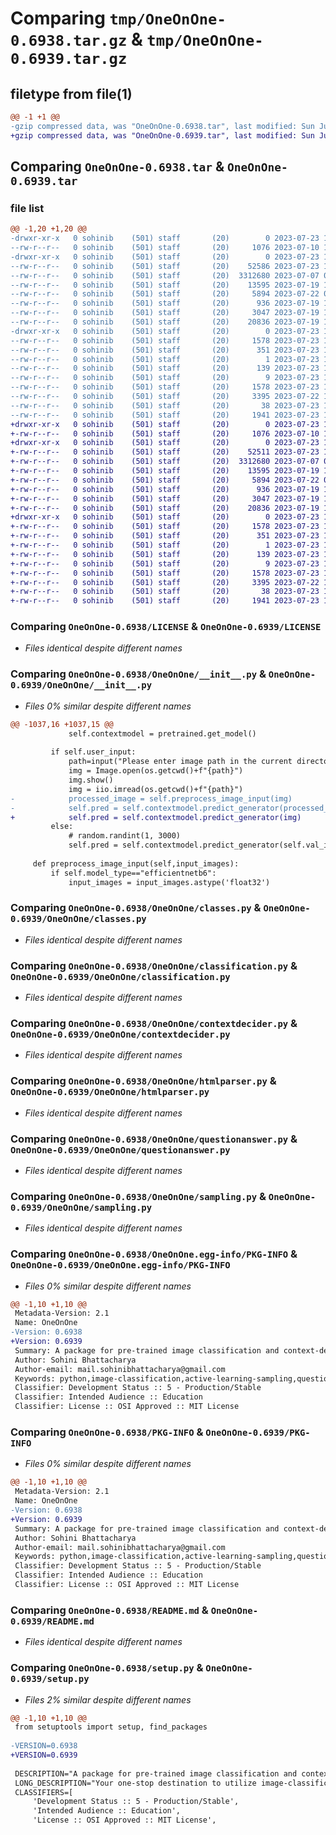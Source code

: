 # Comparing `tmp/OneOnOne-0.6938.tar.gz` & `tmp/OneOnOne-0.6939.tar.gz`

## filetype from file(1)

```diff
@@ -1 +1 @@
-gzip compressed data, was "OneOnOne-0.6938.tar", last modified: Sun Jul 23 17:37:46 2023, max compression
+gzip compressed data, was "OneOnOne-0.6939.tar", last modified: Sun Jul 23 17:47:02 2023, max compression
```

## Comparing `OneOnOne-0.6938.tar` & `OneOnOne-0.6939.tar`

### file list

```diff
@@ -1,20 +1,20 @@
-drwxr-xr-x   0 sohinib    (501) staff       (20)        0 2023-07-23 17:37:46.104465 OneOnOne-0.6938/
--rw-r--r--   0 sohinib    (501) staff       (20)     1076 2023-07-10 14:29:42.000000 OneOnOne-0.6938/LICENSE
-drwxr-xr-x   0 sohinib    (501) staff       (20)        0 2023-07-23 17:37:46.094571 OneOnOne-0.6938/OneOnOne/
--rw-r--r--   0 sohinib    (501) staff       (20)    52586 2023-07-23 17:37:26.000000 OneOnOne-0.6938/OneOnOne/__init__.py
--rw-r--r--   0 sohinib    (501) staff       (20)  3312680 2023-07-07 06:05:06.000000 OneOnOne-0.6938/OneOnOne/classes.py
--rw-r--r--   0 sohinib    (501) staff       (20)    13595 2023-07-19 15:12:53.000000 OneOnOne-0.6938/OneOnOne/classification.py
--rw-r--r--   0 sohinib    (501) staff       (20)     5894 2023-07-22 03:02:07.000000 OneOnOne-0.6938/OneOnOne/contextdecider.py
--rw-r--r--   0 sohinib    (501) staff       (20)      936 2023-07-19 15:12:54.000000 OneOnOne-0.6938/OneOnOne/htmlparser.py
--rw-r--r--   0 sohinib    (501) staff       (20)     3047 2023-07-19 17:26:04.000000 OneOnOne-0.6938/OneOnOne/questionanswer.py
--rw-r--r--   0 sohinib    (501) staff       (20)    20836 2023-07-19 15:12:54.000000 OneOnOne-0.6938/OneOnOne/sampling.py
-drwxr-xr-x   0 sohinib    (501) staff       (20)        0 2023-07-23 17:37:46.101983 OneOnOne-0.6938/OneOnOne.egg-info/
--rw-r--r--   0 sohinib    (501) staff       (20)     1578 2023-07-23 17:37:45.000000 OneOnOne-0.6938/OneOnOne.egg-info/PKG-INFO
--rw-r--r--   0 sohinib    (501) staff       (20)      351 2023-07-23 17:37:45.000000 OneOnOne-0.6938/OneOnOne.egg-info/SOURCES.txt
--rw-r--r--   0 sohinib    (501) staff       (20)        1 2023-07-23 17:37:45.000000 OneOnOne-0.6938/OneOnOne.egg-info/dependency_links.txt
--rw-r--r--   0 sohinib    (501) staff       (20)      139 2023-07-23 17:37:45.000000 OneOnOne-0.6938/OneOnOne.egg-info/requires.txt
--rw-r--r--   0 sohinib    (501) staff       (20)        9 2023-07-23 17:37:45.000000 OneOnOne-0.6938/OneOnOne.egg-info/top_level.txt
--rw-r--r--   0 sohinib    (501) staff       (20)     1578 2023-07-23 17:37:46.103183 OneOnOne-0.6938/PKG-INFO
--rw-r--r--   0 sohinib    (501) staff       (20)     3395 2023-07-22 18:26:11.000000 OneOnOne-0.6938/README.md
--rw-r--r--   0 sohinib    (501) staff       (20)       38 2023-07-23 17:37:46.104709 OneOnOne-0.6938/setup.cfg
--rw-r--r--   0 sohinib    (501) staff       (20)     1941 2023-07-23 17:37:32.000000 OneOnOne-0.6938/setup.py
+drwxr-xr-x   0 sohinib    (501) staff       (20)        0 2023-07-23 17:47:02.357885 OneOnOne-0.6939/
+-rw-r--r--   0 sohinib    (501) staff       (20)     1076 2023-07-10 14:29:42.000000 OneOnOne-0.6939/LICENSE
+drwxr-xr-x   0 sohinib    (501) staff       (20)        0 2023-07-23 17:47:02.314890 OneOnOne-0.6939/OneOnOne/
+-rw-r--r--   0 sohinib    (501) staff       (20)    52511 2023-07-23 17:46:43.000000 OneOnOne-0.6939/OneOnOne/__init__.py
+-rw-r--r--   0 sohinib    (501) staff       (20)  3312680 2023-07-07 06:05:06.000000 OneOnOne-0.6939/OneOnOne/classes.py
+-rw-r--r--   0 sohinib    (501) staff       (20)    13595 2023-07-19 15:12:53.000000 OneOnOne-0.6939/OneOnOne/classification.py
+-rw-r--r--   0 sohinib    (501) staff       (20)     5894 2023-07-22 03:02:07.000000 OneOnOne-0.6939/OneOnOne/contextdecider.py
+-rw-r--r--   0 sohinib    (501) staff       (20)      936 2023-07-19 15:12:54.000000 OneOnOne-0.6939/OneOnOne/htmlparser.py
+-rw-r--r--   0 sohinib    (501) staff       (20)     3047 2023-07-19 17:26:04.000000 OneOnOne-0.6939/OneOnOne/questionanswer.py
+-rw-r--r--   0 sohinib    (501) staff       (20)    20836 2023-07-19 15:12:54.000000 OneOnOne-0.6939/OneOnOne/sampling.py
+drwxr-xr-x   0 sohinib    (501) staff       (20)        0 2023-07-23 17:47:02.340115 OneOnOne-0.6939/OneOnOne.egg-info/
+-rw-r--r--   0 sohinib    (501) staff       (20)     1578 2023-07-23 17:47:01.000000 OneOnOne-0.6939/OneOnOne.egg-info/PKG-INFO
+-rw-r--r--   0 sohinib    (501) staff       (20)      351 2023-07-23 17:47:01.000000 OneOnOne-0.6939/OneOnOne.egg-info/SOURCES.txt
+-rw-r--r--   0 sohinib    (501) staff       (20)        1 2023-07-23 17:47:01.000000 OneOnOne-0.6939/OneOnOne.egg-info/dependency_links.txt
+-rw-r--r--   0 sohinib    (501) staff       (20)      139 2023-07-23 17:47:01.000000 OneOnOne-0.6939/OneOnOne.egg-info/requires.txt
+-rw-r--r--   0 sohinib    (501) staff       (20)        9 2023-07-23 17:47:01.000000 OneOnOne-0.6939/OneOnOne.egg-info/top_level.txt
+-rw-r--r--   0 sohinib    (501) staff       (20)     1578 2023-07-23 17:47:02.355010 OneOnOne-0.6939/PKG-INFO
+-rw-r--r--   0 sohinib    (501) staff       (20)     3395 2023-07-22 18:26:11.000000 OneOnOne-0.6939/README.md
+-rw-r--r--   0 sohinib    (501) staff       (20)       38 2023-07-23 17:47:02.358486 OneOnOne-0.6939/setup.cfg
+-rw-r--r--   0 sohinib    (501) staff       (20)     1941 2023-07-23 17:46:48.000000 OneOnOne-0.6939/setup.py
```

### Comparing `OneOnOne-0.6938/LICENSE` & `OneOnOne-0.6939/LICENSE`

 * *Files identical despite different names*

### Comparing `OneOnOne-0.6938/OneOnOne/__init__.py` & `OneOnOne-0.6939/OneOnOne/__init__.py`

 * *Files 0% similar despite different names*

```diff
@@ -1037,16 +1037,15 @@
             self.contextmodel = pretrained.get_model()
 
         if self.user_input:
             path=input("Please enter image path in the current directory (str):    ")
             img = Image.open(os.getcwd()+f"{path}")
             img.show()
             img = iio.imread(os.getcwd()+f"{path}")
-            processed_image = self.preprocess_image_input(img)
-            self.pred = self.contextmodel.predict_generator(processed_image)
+            self.pred = self.contextmodel.predict_generator(img)
         else:
             # random.randint(1, 3000)
             self.pred = self.contextmodel.predict_generator(self.val_it, random.randint(1, 16))
 
     def preprocess_image_input(self,input_images):
         if self.model_type=="efficientnetb6":
             input_images = input_images.astype('float32')
```

### Comparing `OneOnOne-0.6938/OneOnOne/classes.py` & `OneOnOne-0.6939/OneOnOne/classes.py`

 * *Files identical despite different names*

### Comparing `OneOnOne-0.6938/OneOnOne/classification.py` & `OneOnOne-0.6939/OneOnOne/classification.py`

 * *Files identical despite different names*

### Comparing `OneOnOne-0.6938/OneOnOne/contextdecider.py` & `OneOnOne-0.6939/OneOnOne/contextdecider.py`

 * *Files identical despite different names*

### Comparing `OneOnOne-0.6938/OneOnOne/htmlparser.py` & `OneOnOne-0.6939/OneOnOne/htmlparser.py`

 * *Files identical despite different names*

### Comparing `OneOnOne-0.6938/OneOnOne/questionanswer.py` & `OneOnOne-0.6939/OneOnOne/questionanswer.py`

 * *Files identical despite different names*

### Comparing `OneOnOne-0.6938/OneOnOne/sampling.py` & `OneOnOne-0.6939/OneOnOne/sampling.py`

 * *Files identical despite different names*

### Comparing `OneOnOne-0.6938/OneOnOne.egg-info/PKG-INFO` & `OneOnOne-0.6939/OneOnOne.egg-info/PKG-INFO`

 * *Files 0% similar despite different names*

```diff
@@ -1,10 +1,10 @@
 Metadata-Version: 2.1
 Name: OneOnOne
-Version: 0.6938
+Version: 0.6939
 Summary: A package for pre-trained image classification and context-decider for question-answering chatbots.
 Author: Sohini Bhattacharya
 Author-email: mail.sohinibhattacharya@gmail.com
 Keywords: python,image-classification,active-learning-sampling,question-answering,pre-trained models,tiny-image-net,cifar10
 Classifier: Development Status :: 5 - Production/Stable
 Classifier: Intended Audience :: Education
 Classifier: License :: OSI Approved :: MIT License
```

### Comparing `OneOnOne-0.6938/PKG-INFO` & `OneOnOne-0.6939/PKG-INFO`

 * *Files 0% similar despite different names*

```diff
@@ -1,10 +1,10 @@
 Metadata-Version: 2.1
 Name: OneOnOne
-Version: 0.6938
+Version: 0.6939
 Summary: A package for pre-trained image classification and context-decider for question-answering chatbots.
 Author: Sohini Bhattacharya
 Author-email: mail.sohinibhattacharya@gmail.com
 Keywords: python,image-classification,active-learning-sampling,question-answering,pre-trained models,tiny-image-net,cifar10
 Classifier: Development Status :: 5 - Production/Stable
 Classifier: Intended Audience :: Education
 Classifier: License :: OSI Approved :: MIT License
```

### Comparing `OneOnOne-0.6938/README.md` & `OneOnOne-0.6939/README.md`

 * *Files identical despite different names*

### Comparing `OneOnOne-0.6938/setup.py` & `OneOnOne-0.6939/setup.py`

 * *Files 2% similar despite different names*

```diff
@@ -1,10 +1,10 @@
 from setuptools import setup, find_packages
 
-VERSION=0.6938
+VERSION=0.6939
 
 DESCRIPTION="A package for pre-trained image classification and context-decider for question-answering chatbots."
 LONG_DESCRIPTION="Your one-stop destination to utilize image-classification models with just one line of code. A library meant to simplify your life by providing you with pre-trained models like ResNet50, EfficientNetVB6, VGG19, etc. You can simply opt for training your own models from scratch by just tweaking a few values. If you want to try popular active-learning sampling methods on image classification, no need to worry! This library has got you covered. Along with that for simple-bridging and basic into NLP, we have context-deciders, HTML parsers and simple chatbot object classes, to create an interface similar to Google Lens. You input an image or item that you are curious about and you can ask one-on-one questions from the chatbot. This is made possible by using the tiny imagenet dataset. This library is being actively updated and new features are being added frequently. New datasets and pre-trained models will be updated soon. Feel free to share your feedback! I would really appreciate it!"
 CLASSIFIERS=[
     'Development Status :: 5 - Production/Stable',
     'Intended Audience :: Education',
     'License :: OSI Approved :: MIT License',
```

